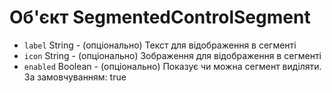 # Об'єкт SegmentedControlSegment

* `label` String - (опціонально) Текст для відображення в сегменті
* `icon` String - (опціонально) Зображення для відображення в сегменті
* `enabled` Boolean - (опціонально) Показує чи можна сегмент виділяти. За замовчуванням: true